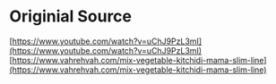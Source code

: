 # Originial Source
[https://www.youtube.com/watch?v=uChJ9PzL3mI](https://www.youtube.com/watch?v=uChJ9PzL3mI)
[https://www.vahrehvah.com/mix-vegetable-kitchidi-mama-slim-line](https://www.vahrehvah.com/mix-vegetable-kitchidi-mama-slim-line)
